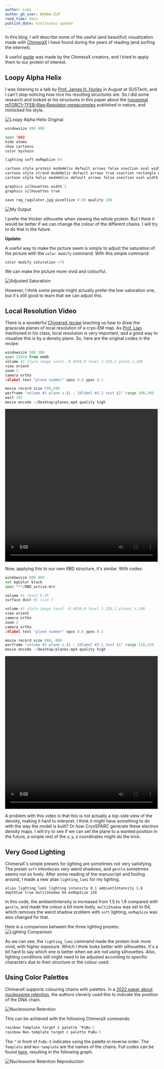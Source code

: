 ```yaml
---
author: Lumi
author_gh_user: BHAAA-ZLM
read_time: 5min 
publish_date: Continuous update
---
```


In this blog, I will describe some of the useful (and beautiful) visualization made with [ChimeraX](https://www.rbvi.ucsf.edu/chimerax/) I have found during the years of reading (and surfing the internet).

A useful [guide](https://rbvi.github.io/chimerax-recipes/) was made by the ChimeraX creators, and I tried to apply them to our protein of interest.

## Loopy Alpha Helix
I was listening to a talk by [Prof. James H. Hurley](https://membrane.berkeley.edu) in August at SUSTech, and I can't stop noticing how nice his resulting structures are. So I did some research and looked at his structures in this paper about the [lysosomal mTORC1–TFEB–Rag–Ragulator megacomplex](https://www.nature.com/articles/s41586-022-05652-7) published in nature, and mimicked his style. 

![Loopy Alpha Helix Original](https://media.springernature.com/full/springer-static/image/art%3A10.1038%2Fs41586-022-05652-7/MediaObjects/41586_2022_5652_Fig2_HTML.png?as=webp)

```python
windowsize 800 800 

open 7UX2
hide atoms 
show cartoons
color bychain

lighting soft msMapSize 64

cartoon style protein modeHelix default arrows false xsection oval width 1 thickness 1
cartoon style strand modeHelix default arrows true xsection rectangle width 2 thickness 1
cartoon style helix modeHelix default arrows false xsection oval width 1.6 thickness 1.2

graphics silhouettes width 3
graphics silhouettes true

save rag_ragulator.jpg pixelSize 0.05 quality 100
```

![My Output](chimera/rag_ragulator.jpg)

I prefer the thicker silhouette when viewing the whole protein. But I think it would be better if we can change the colour of the different chains. I will try to do that in the future.

**Update:**

A useful way to make the picture seem is simply to adjust the saturation of the picture with the `color modify` command. With this simple command:
```python
color modify saturation +70
```
We can make the picture more vivid and colourful.

![Adjusted Saturatioin](chimera/rag_ragulator_high_sat.jpg)

However, I think some people might actually prefer the low-saturation one, but it's still good to learn that we can adjust this.

## Local Resolution Video

There is a wonderful [ChimeraX recipe](https://rbvi.github.io/chimerax-recipes/planes/planes.html) teaching us how to draw the grayscale planes of local resolution of a cryo-EM map. As [Prof. Liao](https://liao.bio.sustech.edu.cn/index.html?lang=en-us) mentioned in his class, local resolution is very important, and a good way to visualize this is by a density plane. So, here are the original codes in the recipe:


```python
windowsize 500 500
open 22910 from emdb
volume #1 style image level -0.4458,0 level 2.326,1 plane z,100
view orient
zoom 2
camera ortho
2dlabel text "plane number" xpos 0.8 ypos 0.1

movie record size 500,500
perframe "volume #1 plane z,$1 ; 2dlabel #2.1 text $1" range 100,300
wait 201
movie encode ~/Desktop/planes.mp4 quality high
```

<video width=500 height=500 controls>
  <source src="../chimera/sars_planes.mp4" type="video/mp4">
</video>

Now, applying this to our own RBD structure, it's similar. With codes:

```python
windowsize 800 800
set bgColor black
open ***/RBD_active.mrc

volume #1 level 0.35
surface dust #1 size 7

volume #1 style image level -0.4458,0 level 2.326,1 planes z,100
view orient
camera ortho
zoom 2
camera ortho
2dlabel text "plane number" xpos 0.8 ypos 0.1

movie record size 800, 800
perframe "volume #1 plane z,$1 ; 2dlabel #2.1 text $1" range 110,210
movie encode ~/Desktop/planes.mp4 quality high
```

<video width=500 height=500 controls>
  <source src="../chimera/rbd_planes.mp4" type="video/mp4">
</video>

A problem with this video is that this is not actually a top-side view of the density, making it hard to interpret. I think it might have something to do with the way the model is built? Or how CryoSPARC generate these electron density maps. I will try to see if we can set the plane to a wanted position in the future, a simple rest of the $x,y,z$ coordinates might do the trick.

## Very Good Lighting

ChimeraX's simple presets for lighting are sometimes not very satisfying. The preset `soft` introduces very weird shadows, and `gentle` sometimes seems not so lively. After some reading of the manuscript and fooling around, I made a new alias `lighting_lumi` for my lighting.
```
alias lighting_lumi lighting intensity 0.1 ambientIntensity 1.6 depthCue true multiShadow 64 msMapSize 128
```
In this code, the ambientIntensity is increased from 1.5 to 1.6 compared with `gentle`, and made the colour a bit more lively. `multiShadow` was set to 64, which removes the weird shadow problem with `soft` lighting, `msMapSize` was also changed for that.

Here is a comparison between the three lighting presets:
![Lighting Comparison](chimera/lighting_compare.jpg)

As we can see, the `lighting_lumi` command made the protein look more vivid, with higher exposure. Which I think looks better with silhouettes. It's a bit hard to say which one is better when we are not using silhouettes. Also, lighting conditions still might need to be adjusted according to specific characters due to their structure or the colour used.

## Using Color Palettes

ChimeraX supports colouring chains with palettes. In a [2022 paper about nucleosome retention](https://www.science.org/doi/10.1126/science.abo3851), the authors cleverly used this to indicate the position of the DNA chain.

![Nucleosome Retention](https://www.science.org/cms/10.1126/science.abo3851/asset/091cd25c-4ded-4879-ace4-a932a5b470dd/assets/images/large/science.abo3851-f1.jpg)

This can be achieved with the following ChimeraX commands:

```python
rainbow Template target c palette ^PuBu-5
rainbow Non-template target c palette PuBu-5
```

The `^` in front of `PuBu-5` indicates using the palette in reverse order. The `Template` and `Non-template` are the names of the chains. Full codes can be found [here](./chimera/script-7unc.py), resulting in the following graph.

![Nucleosome Retention Reproduction](./chimera/rewrap_2025-04-29_16-15.png)